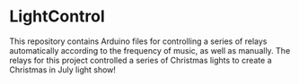 # LightControl
This repository contains Arduino files for controlling a series of relays automatically according to the frequency of music, as well as manually. The relays for this project controlled a series of Christmas lights to create a Christmas in July light show!
